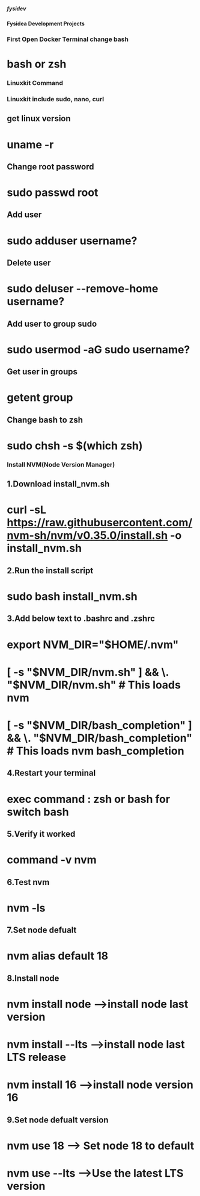 ##### fysidev
#### Fysidea Development Projects

### First Open Docker Terminal change bash
# bash or zsh

### Linuxkit Command
### Linuxkit include sudo, nano, curl
## get linux version
# uname -r

## Change root password
# sudo passwd root

## Add user
# sudo adduser username?

## Delete user
# sudo deluser --remove-home username?

## Add user to group sudo
# sudo usermod -aG sudo username?

## Get user in groups
# getent group

## Change bash to zsh 
# sudo chsh -s $(which zsh)

### Install NVM(Node Version Manager)
## 1.Download install_nvm.sh
# curl -sL https://raw.githubusercontent.com/nvm-sh/nvm/v0.35.0/install.sh -o install_nvm.sh

## 2.Run the install script
# sudo bash install_nvm.sh

## 3.Add below text to .bashrc and .zshrc
# export NVM_DIR="$HOME/.nvm"
#  [ -s "$NVM_DIR/nvm.sh" ] && \. "$NVM_DIR/nvm.sh"  # This loads nvm
#  [ -s "$NVM_DIR/bash_completion" ] && \. "$NVM_DIR/bash_completion"  # This loads nvm bash_completion

## 4.Restart your terminal 
# exec command : zsh or bash for switch bash

## 5.Verify it worked
# command -v nvm

## 6.Test nvm
# nvm -ls

## 7.Set node defualt
# nvm alias default 18

## 8.Install node
# nvm install node -->install node last version
# nvm install --lts -->install node last LTS release
# nvm install 16 -->install node version 16

## 9.Set node defualt version 
# nvm use 18 --> Set node 18 to default
# nvm use --lts -->Use the latest LTS version
